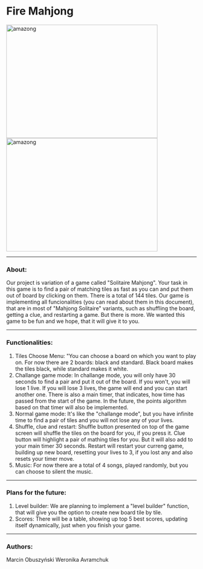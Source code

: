 #  Fire Mahjong
<a href="https://en.wikipedia.org/wiki/Mahjong_solitaire"><img src="https://i.imgur.com/CNCRwXa.png" alt="amazong" height="300" width="400" border="0" /></a>
<a href="https://en.wikipedia.org/wiki/Mahjong_solitaire"><img src="https://i.imgur.com/05mfYlT.png" alt="amazong" height="300" width="400" border="0" /></a>

-------
### About:


Our project is variation of a game called "Solitaire Mahjong". Your task in this game is to find a pair of matching tiles as fast
as you can and put them out of board by clicking on them. There is a total of 144 tiles. Our game is implementing all funcionalities
(you can read about them in this document), that are in most of "Mahjong Solitaire" variants, such as shuffling the board,
getting a clue, and restarting a game. But there is more. We wanted this game to be fun and we hope, that it will give it to you.

-------
### Functionalities:

1) Tiles Choose Menu: "You can choose a board on which you want to play on. For now there are 2 boards: black and standard. Black board
makes the tiles black, while standard makes it white.
2) Challange game mode: In challange mode, you will only have 30 seconds to find a pair and put it out of the board. If you won't, you will
lose 1 live. If you will lose 3 lives, the game will end and you can start another one. There is also a main timer, that indicates, how
time has passed from the start of the game. In the future, the points algorithm based on that timer will also be implemented.
3) Normal game mode: It's like the "challange mode", but you have infinite time to find a pair of tiles and you will not lose any of
your lives.
4) Shuffle, clue and restart: Shuffle button presented on top of the game screen will shuffle the tiles on the board for you, if you
press it. Clue button will highlight a pair of mathing tiles for you. But it will also add to your main timer 30 seconds.
Restart will restart your curreng game, building up new board, resetting your lives to 3, if you lost any and also resets your timer
move.
5) Music: For now there are a total of 4 songs, played randomly, but you can choose to silent the music.

--------
### Plans for the future:

1) Level builder: We are planning to implement a "level builder" function, that will give you the option to create new board tile
by tile.
2) Scores: There will be a table, showing up top 5 best scores, updating itself dynamically, just when you finish your game.

--------
### Authors:

Marcin Obuszyński
Weronika Avramchuk

